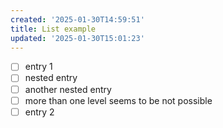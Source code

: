 ```yaml
---
created: '2025-01-30T14:59:51'
title: List example
updated: '2025-01-30T15:01:23'
---
```


- [ ] entry 1
- [ ] nested entry
- [ ] another nested entry
- [ ] more than one level seems to be not possible
- [ ] entry 2